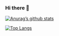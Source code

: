 ### Hi there 👋

[![Anurag’s github stats](https://github-readme-stats.vercel.app/api?username=OnurYenidogan)](https://github.com/OnurYenidogan)

[![Top Langs](https://github-readme-stats.vercel.app/api/top-langs/?username=OnurYenidogan&layout=compact)](https://github.com/OnurYenidogan)

<!--
**OnurYenidogan/OnurYenidogan** is a ✨ _special_ ✨ repository because its `README.md` (this file) appears on your GitHub profile.

Here are some ideas to get you started:

- 🔭 I’m currently working on ...
- 🌱 I’m currently learning ...
- 👯 I’m looking to collaborate on ...
- 🤔 I’m looking for help with ...
- 💬 Ask me about ...
- 📫 How to reach me: ...
- 😄 Pronouns: ...
- ⚡ Fun fact: ...
-->
